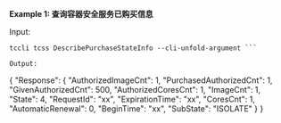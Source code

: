 **Example 1: 查询容器安全服务已购买信息**



Input: 

```
tccli tcss DescribePurchaseStateInfo --cli-unfold-argument ```

Output: 
```
{
    "Response": {
        "AuthorizedImageCnt": 1,
        "PurchasedAuthorizedCnt": 1,
        "GivenAuthorizedCnt": 500,
        "AuthorizedCoresCnt": 1,
        "ImageCnt": 1,
        "State": 4,
        "RequestId": "xx",
        "ExpirationTime": "xx",
        "CoresCnt": 1,
        "AutomaticRenewal": 0,
        "BeginTime": "xx",
        "SubState": "ISOLATE"
    }
}
```

